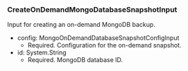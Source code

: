 ### CreateOnDemandMongoDatabaseSnapshotInput
Input for creating an on-demand MongoDB backup.

- config: MongoOnDemandDatabaseSnapshotConfigInput
  - Required. Configuration for the on-demand snapshot.
- id: System.String
  - Required. MongoDB database ID.
